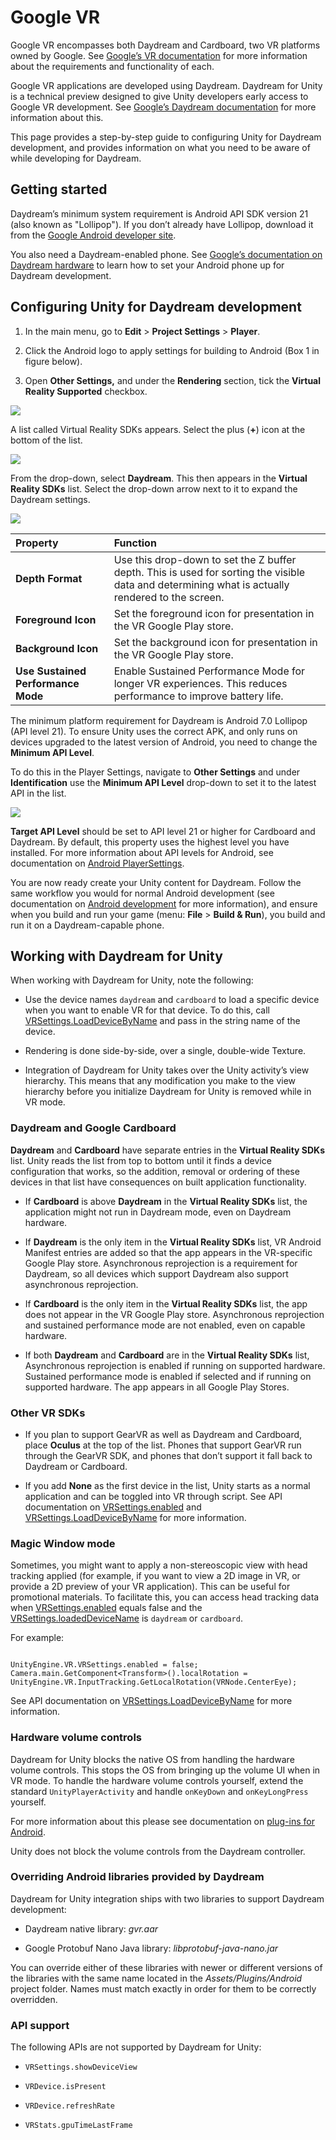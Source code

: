 # Google VR

Google VR encompasses both Daydream and Cardboard, two VR platforms owned by Google. See [Google’s VR documentation](https://developers.google.com/vr/) for more information about the requirements and functionality of each.

Google VR applications are developed using Daydream. Daydream for Unity is a technical preview designed to give Unity developers early access to Google VR development. See [Google’s Daydream documentation](https://developers.google.com/vr/unity/) for more information about this.

This page provides a step-by-step guide to configuring Unity for Daydream development, and provides information on what you need to be aware of while developing for Daydream. 

## Getting started

Daydream’s minimum system requirement is Android API SDK version 21 (also known as "Lollipop"). If you don’t already have Lollipop, download it from the [Google Android developer site](http://developers.android.com). 

You also need a Daydream-enabled phone. See [Google’s documentation on Daydream hardware](https://developers.google.com/vr/concepts/dev-kit-setup) to learn how to set your Android phone up for Daydream development.

## Configuring Unity for Daydream development

1. In the main menu, go to __Edit__ > __Project Settings__ > __Player__.

2. Click the Android logo to apply settings for building to Android (Box 1 in figure below).

3. Open __Other Settings,__ and under the __Rendering__ section, tick the __Virtual Reality Supported__ checkbox.

![](../uploads/Main/VRDevices-GoogleVR1.png)

A list called Virtual Reality SDKs appears. Select the plus (__+__) icon at the bottom of the list.

![](../uploads/Main/VRDevices-GoogleVR2.png)

From the drop-down, select __Daydream__. This then appears in the __Virtual Reality SDKs__ list. Select the drop-down arrow next to it to expand the Daydream settings.

![](../uploads/Main/VRDevices-GoogleVR3.png)

| __Property__| __Function__ |
|:---|:---| 
| __Depth Format__| Use this drop-down to set the Z buffer depth. This is used for sorting the visible data and determining what is actually rendered to the screen. |
| __Foreground Icon__| Set the foreground icon for presentation in the VR Google Play store. |
| __Background Icon__| Set the background icon for presentation in the VR Google Play store. |
| __Use Sustained Performance Mode__| Enable Sustained Performance Mode for longer VR experiences. This reduces performance to improve battery life. |

The minimum platform requirement for Daydream is Android 7.0 Lollipop (API level 21). To ensure Unity uses the correct APK, and only runs on devices upgraded to the latest version of Android, you need to change the __Minimum API Level__. 

To do this in the Player Settings, navigate to __Other Settings__ and under __Identification__ use the __Minimum API Level__ drop-down to set it to the latest API in the list. 

![](../uploads/Main/VRDevices-GoogleVR4.png)

__Target API Level__ should be set to API level 21 or higher for Cardboard and Daydream. By default, this property uses the highest level you have installed. For more information about API levels for Android, see documentation on [Android PlayerSettings](class-PlayerSettingsAndroid).

You are now ready create your Unity content for Daydream. Follow the same workflow you would for normal Android development (see documentation on [Android development](android) for more information), and ensure when you build and run your game (menu: __File__ > __Build & Run__), you build and run it on a Daydream-capable phone. 

## Working with Daydream for Unity

When working with Daydream for Unity, note the following:

* Use the device names `daydream` and `cardboard` to load a specific device when you want to enable VR for that device. To do this, call [VRSettings.LoadDeviceByName](ScriptRef:VR.VRSettings.LoadDeviceByName.html) and pass in the string name of the device.

* Rendering is done side-by-side, over a single, double-wide Texture.

* Integration of Daydream for Unity takes over the Unity activity’s view hierarchy. This means that any modification you make to the view hierarchy before you initialize Daydream for Unity is removed while in VR mode.

### Daydream and Google Cardboard

__Daydream__ and __Cardboard__ have separate entries in the __Virtual Reality SDKs__ list. Unity reads the list from top to bottom until it finds a device configuration that works, so the addition, removal or ordering of these devices in that list have consequences on built application functionality.

* If __Cardboard__ is above __Daydream__ in the __Virtual Reality SDKs__ list, the application might not run in Daydream mode, even on Daydream hardware.

* If __Daydream__ is the only item in the __Virtual Reality SDKs__ list, VR Android Manifest entries are added so that the app appears in the VR-specific Google Play store. Asynchronous reprojection is a requirement for Daydream, so all devices which support Daydream also support asynchronous reprojection.

* If __Cardboard__ is the only item in the __Virtual Reality SDKs__ list, the app does not appear in the VR Google Play store. Asynchronous reprojection and sustained performance mode are not enabled, even on capable hardware.

* If both __Daydream__ and __Cardboard__ are in the __Virtual Reality SDKs__ list, Asynchronous reprojection is enabled if running on supported hardware. Sustained performance mode is enabled if selected and if running on supported hardware. The app appears in all Google Play Stores.

### Other VR SDKs

* If you plan to support GearVR as well as Daydream and Cardboard, place __Oculus__ at the top of the list. Phones that support GearVR run through the GearVR SDK, and phones that don’t support it fall back to Daydream or Cardboard.

* If you add __None__ as the first device in the list, Unity starts as a normal application and can be toggled into VR through script. See API documentation on [VRSettings.enabled](ScriptRef:VR.VRSettings-enabled.html) and [VRSettings.LoadDeviceByName](ScriptRef:VR.VRSettings.LoadDeviceByName.html) for more information.

### Magic Window mode

Sometimes, you might want to apply a non-stereoscopic view with head tracking applied (for example, if you want to view a 2D image in VR, or provide a 2D preview of your VR application). This can be useful for promotional materials. To facilitate this, you can access head tracking data when [VRSettings.enabled](ScriptRef:VR.VRSettings-enabled.html) equals false and the [VRSettings.loadedDeviceName](ScriptRef:VR.VRSettings-loadedDeviceName.html) is `daydream` or `cardboard`. 

For example:

```

UnityEngine.VR.VRSettings.enabled = false;
Camera.main.GetComponent<Transform>().localRotation = UnityEngine.VR.InputTracking.GetLocalRotation(VRNode.CenterEye);

```

See API documentation on [VRSettings.LoadDeviceByName](ScriptRef:VR.VRSettings.LoadDeviceByName.html) for more information. 

### Hardware volume controls

Daydream for Unity blocks the native OS from handling the hardware volume controls. This stops the OS from bringing up the volume UI when in VR mode. To handle the hardware volume controls yourself, extend the standard `UnityPlayerActivity` and handle `onKeyDown` and `onKeyLongPress` yourself. 

For more information about this please see documentation on [plug-ins for Android](PluginsForAndroid). 

Unity does not block the volume controls from the Daydream controller.

### Overriding Android libraries provided by Daydream

Daydream for Unity integration ships with two libraries to support Daydream development:

* Daydream native library: _gvr.aar_

* Google Protobuf Nano Java library: _libprotobuf-java-nano.jar_

You can override either of these libraries with newer or different versions of the libraries with the same name located in the _Assets/Plugins/Android_ project folder. Names must match exactly in order for them to be correctly overridden.

### API support

The following APIs are not supported by Daydream for Unity:

* `VRSettings.showDeviceView`

* `VRDevice.isPresent`

* `VRDevice.refreshRate`

* `VRStats.gpuTimeLastFrame`

